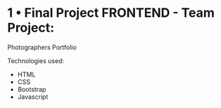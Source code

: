 # 1 • Final Project FRONTEND - Team Project:

Photographers Portfolio

Technologies used:

- HTML
- CSS
- Bootstrap
- Javascript
